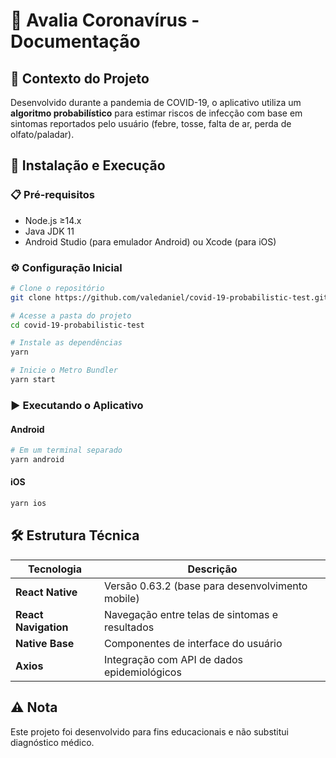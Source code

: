 # 🦠 Avalia Coronavírus - Documentação

## 📖 Contexto do Projeto

Desenvolvido durante a pandemia de COVID-19, o aplicativo utiliza um **algoritmo probabilístico** para estimar riscos de infecção com base em sintomas reportados pelo usuário (febre, tosse, falta de ar, perda de olfato/paladar).

## 🚀 Instalação e Execução

### 📋 Pré-requisitos

- Node.js ≥14.x
- Java JDK 11
- Android Studio (para emulador Android) ou Xcode (para iOS)

### ⚙️ Configuração Inicial

```sh
# Clone o repositório
git clone https://github.com/valedaniel/covid-19-probabilistic-test.git

# Acesse a pasta do projeto
cd covid-19-probabilistic-test

# Instale as dependências
yarn

# Inicie o Metro Bundler
yarn start
```

### ▶️ Executando o Aplicativo

#### Android

```sh
# Em um terminal separado
yarn android
```

#### iOS

```sh
yarn ios
```

## 🛠️ Estrutura Técnica

| Tecnologia           | Descrição                                        |
| -------------------- | ------------------------------------------------ |
| **React Native**     | Versão 0.63.2 (base para desenvolvimento mobile) |
| **React Navigation** | Navegação entre telas de sintomas e resultados   |
| **Native Base**      | Componentes de interface do usuário              |
| **Axios**            | Integração com API de dados epidemiológicos      |

## ⚠️ Nota

Este projeto foi desenvolvido para fins educacionais e não substitui diagnóstico médico.
